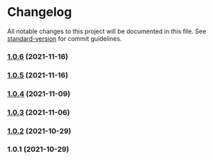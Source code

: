 # Changelog

All notable changes to this project will be documented in this file. See [standard-version](https://github.com/conventional-changelog/standard-version) for commit guidelines.

### [1.0.6](https://github.com/matthill8286/atomic-icon-library/compare/v1.0.5...v1.0.6) (2021-11-16)

### [1.0.5](https://github.com/matthill8286/atomic-icon-library/compare/v1.0.4...v1.0.5) (2021-11-16)

### [1.0.4](https://github.com/matthill8286/atomic-icon-library/compare/v1.0.3...v1.0.4) (2021-11-09)

### [1.0.3](https://github.com/matthill8286/atomic-icon-library/compare/v1.0.2...v1.0.3) (2021-11-06)

### [1.0.2](https://github.com/matthill8286/jsx-icon-library/compare/v1.0.1...v1.0.2) (2021-10-29)

### 1.0.1 (2021-10-29)
